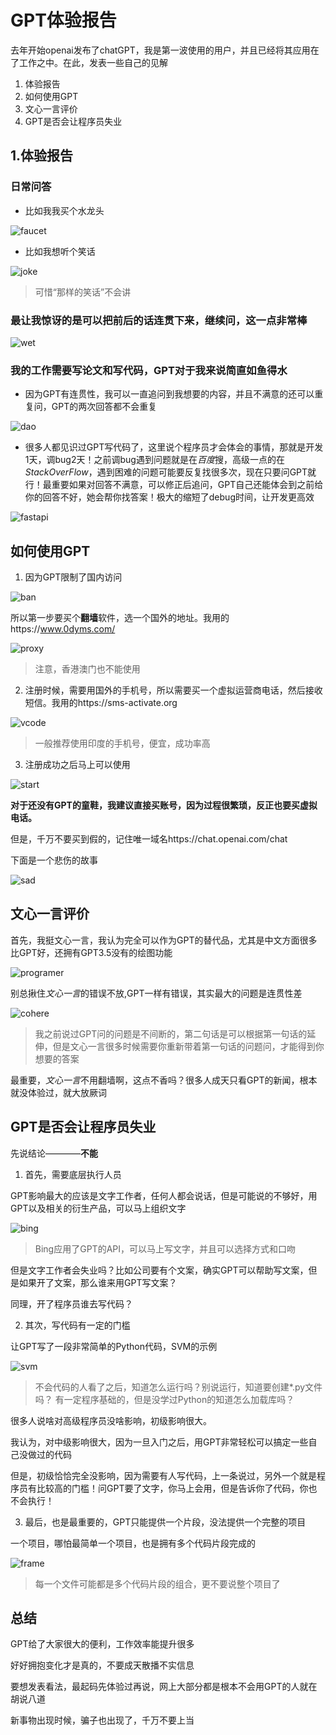 # GPT体验报告


去年开始openai发布了chatGPT，我是第一波使用的用户，并且已经将其应用在了工作之中。在此，发表一些自己的见解


1. 体验报告
2. 如何使用GPT
3. 文心一言评价
4. GPT是否会让程序员失业



## 1.体验报告


### 日常问答


- 比如我我买个水龙头


![faucet](./assets/faucet.png)


- 比如我想听个笑话


![joke](./assets/joke.png)
> 可惜“那样的笑话”不会讲


### 最让我惊讶的是可以把前后的话连贯下来，继续问，这一点非常棒


![wet](./assets/wet.png)


### 我的工作需要写论文和写代码，GPT对于我来说简直如鱼得水


- 因为GPT有连贯性，我可以一直追问到我想要的内容，并且不满意的还可以重复问，GPT的两次回答都不会重复


![dao](./assets/dao.png)


- 很多人都见识过GPT写代码了，这里说个程序员才会体会的事情，那就是开发1天，调bug2天！之前调bug遇到问题就是在*百度*搜，高级一点的在*StackOverFlow*，遇到困难的问题可能要反复找很多次，现在只要问GPT就行！最重要如果对回答不满意，可以修正后追问，GPT自己还能体会到之前给你的回答不好，她会帮你找答案！极大的缩短了debug时间，让开发更高效


![fastapi](./assets/fastapi.png)


## 如何使用GPT


1. 因为GPT限制了国内访问


![ban](./assets/ban.png)


所以第一步要买个**翻墙**软件，选一个国外的地址。我用的https://www.0dyms.com/


![proxy](./assets/proxy.png)
> 注意，香港澳门也不能使用


2. 注册时候，需要用国外的手机号，所以需要买一个虚拟运营商电话，然后接收短信。我用的https://sms-activate.org


![vcode](./assets/vcode.png)
> 一般推荐使用印度的手机号，便宜，成功率高


3. 注册成功之后马上可以使用


![start](./assets/start.png)



**对于还没有GPT的童鞋，我建议直接买账号，因为过程很繁琐，反正也要买虚拟电话。**


但是，千万不要买到假的，记住唯一域名https://chat.openai.com/chat


下面是一个悲伤的故事


![sad](./assets/sad.jpg)



## 文心一言评价


首先，我挺文心一言，我认为完全可以作为GPT的替代品，尤其是中文方面很多比GPT好，还拥有GPT3.5没有的绘图功能


![programer](./assets/programer.png)


别总揪住*文心一言*的错误不放,GPT一样有错误，其实最大的问题是连贯性差


![cohere](./assets/cohere.png)
> 我之前说过GPT问的问题是不间断的，第二句话是可以根据第一句话的延伸，但是文心一言很多时候需要你重新带着第一句话的问题问，才能得到你想要的答案


最重要，*文心一言*不用翻墙啊，这点不香吗？很多人成天只看GPT的新闻，根本就没体验过，就大放厥词



## GPT是否会让程序员失业


先说结论————**不能**


1. 首先，需要底层执行人员


GPT影响最大的应该是文字工作者，任何人都会说话，但是可能说的不够好，用GPT以及相关的衍生产品，可以马上组织文字


![bing](./assets/bing.png)
> Bing应用了GPT的API，可以马上写文字，并且可以选择方式和口吻


但是文字工作者会失业吗？比如公司要有个文案，确实GPT可以帮助写文案，但是如果开了文案，那么谁来用GPT写文案？


同理，开了程序员谁去写代码？


2. 其次，写代码有一定的门槛


让GPT写了一段非常简单的Python代码，SVM的示例


![svm](./assets/svm.png)
> 不会代码的人看了之后，知道怎么运行吗？别说运行，知道要创建*.py文件吗？
> 有一定程序基础的，但是没学过Python的知道怎么加载库吗？


很多人说啥对高级程序员没啥影响，初级影响很大。


我认为，对中级影响很大，因为一旦入门之后，用GPT非常轻松可以搞定一些自己没做过的代码


但是，初级恰恰完全没影响，因为需要有人写代码，上一条说过，另外一个就是程序员有比较高的门槛！问GPT要了文字，你马上会用，但是告诉你了代码，你也不会执行！


3. 最后，也是最重要的，GPT只能提供一个片段，没法提供一个完整的项目


一个项目，哪怕最简单一个项目，也是拥有多个代码片段完成的


![frame](./assets/frame.png)
> 每一个文件可能都是多个代码片段的组合，更不要说整个项目了



## 总结


GPT给了大家很大的便利，工作效率能提升很多


好好拥抱变化才是真的，不要成天散播不实信息


要想发表看法，最起码先体验过再说，网上大部分都是根本不会用GPT的人就在胡说八道


新事物出现时候，骗子也出现了，千万不要上当
